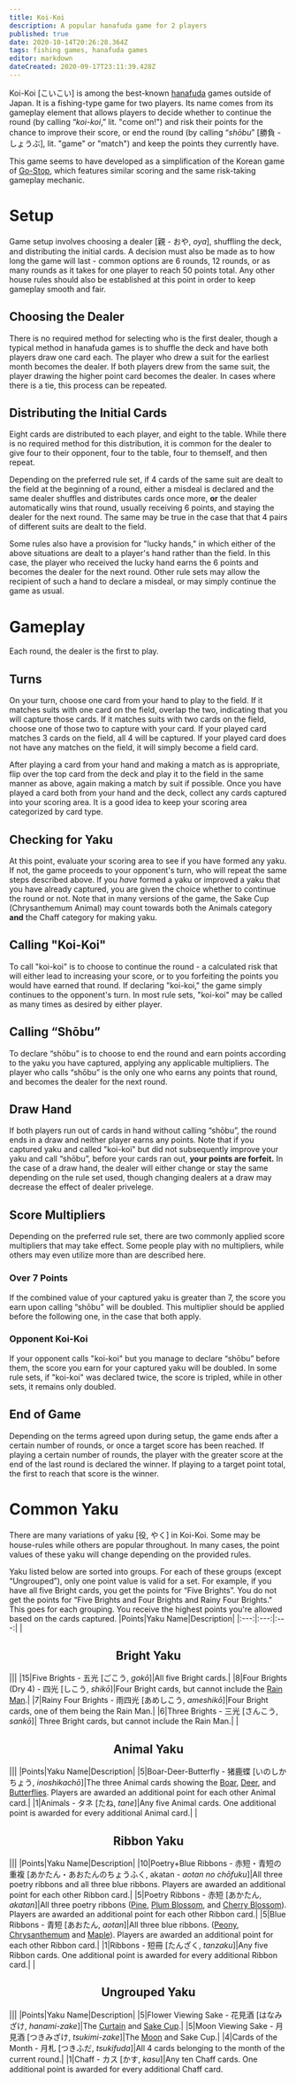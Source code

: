 ```yaml
---
title: Koi-Koi
description: A popular hanafuda game for 2 players
published: true
date: 2020-10-14T20:26:28.364Z
tags: fishing games, hanafuda games
editor: markdown
dateCreated: 2020-09-17T23:11:39.428Z
---
```


Koi-Koi [こいこい] is among the best-known [hanafuda](/en/hanafuda) games outside of Japan. It is a fishing-type game for two players. Its name comes from its gameplay element that allows players to decide whether to continue the round (by calling “*koi-koi*,” lit. "come on!") and risk their points for the chance to improve their score, or end the round (by calling “*shōbu*” [勝負 - しょうぶ], lit. "game" or "match") and keep the points they currently have.

This game seems to have developed as a simplification of the Korean game of [Go-Stop](/en/hanafuda/games/go-stop), which features similar scoring and the same risk-taking gameplay mechanic.
# Setup
Game setup involves choosing a dealer [親 - おや, *oya*], shuffling the deck, and distributing the initial cards. A decision must also be made as to how long the game will last - common options are 6 rounds, 12 rounds, or as many rounds as it takes for one player to reach 50 points total. Any other house rules should also be established at this point in order to keep gameplay smooth and fair.
## Choosing the Dealer
There is no required method for selecting who is the first dealer, though a typical method in hanafuda games is to shuffle the deck and have both players draw one card each. The player who drew a suit for the earliest month becomes the dealer. If both players drew from the same suit, the player drawing the higher point card becomes the dealer. In cases where there is a tie, this process can be repeated.
## Distributing the Initial Cards
Eight cards are distributed to each player, and eight to the table. While there is no required method for this distribution, it is common for the dealer to give four to their opponent, four to the table, four to themself, and then repeat.

Depending on the preferred rule set, if 4 cards of the same suit are dealt to the field at the beginning of a round, either a misdeal is declared and the same dealer shuffles and distributes cards once more, **or** the dealer automatically wins that round, usually receiving 6 points, and staying the dealer for the next round. The same may be true in the case that that 4 pairs of different suits are dealt to the field.

Some rules also have a provision for "lucky hands," in which either of the above situations are dealt to a player's hand rather than the field. In this case, the player who received the lucky hand earns the 6 points and becomes the dealer for the next round. Other rule sets may allow the recipient of such a hand to declare a misdeal, or may simply continue the game as usual.
# Gameplay
Each round, the dealer is the first to play.
## Turns
On your turn, choose one card from your hand to play to the field. If it matches suits with one card on the field, overlap the two, indicating that you will capture those cards. If it matches suits with two cards on the field, choose one of those two to capture with your card. If your played card matches 3 cards on the field, all 4 will be captured. If your played card does not have any matches on the field, it will simply become a field card.

After playing a card from your hand and making a match as is appropriate, flip over the top card from the deck and play it to the field in the same manner as above, again making a match by suit if possible. Once you have played a card both from your hand and the deck, collect any cards captured into your scoring area. It is a good idea to keep your scoring area categorized by card type.
## Checking for Yaku
At this point, evaluate your scoring area to see if you have formed any yaku. If not, the game proceeds to your opponent's turn, who will repeat the same steps described above. If you *have* formed a yaku or improved a yaku that you have already captured, you are given the choice whether to continue the round or not. Note that in many versions of the game, the Sake Cup (Chrysanthemum Animal) may count towards both the Animals category **and** the Chaff category for making yaku.
## Calling "Koi-Koi"
To call "koi-koi" is to choose to continue the round - a calculated risk that will either lead to increasing your score, or to you forfeiting the points you would have earned that round. If declaring "koi-koi," the game simply continues to the opponent's turn. In most rule sets, "koi-koi" may be called as many times as desired by either player.
## Calling “Shōbu”
To declare “shōbu” is to choose to end the round and earn points according to the yaku you have captured, applying any applicable multipliers. The player who calls “shōbu” is the only one who earns any points that round, and becomes the dealer for the next round.
## Draw Hand
If both players run out of cards in hand without calling “shōbu”, the round ends in a draw and neither player earns any points. Note that if you captured yaku and called "koi-koi" but did not subsequently improve your yaku and call “shōbu”, before your cards ran out, **your points are forfeit.** In the case of a draw hand, the dealer will either change or stay the same depending on the rule set used, though changing dealers at a draw may decrease the effect of dealer privelege.
## Score Multipliers
Depending on the preferred rule set, there are two commonly applied score multipliers that may take effect. Some people play with no multipliers, while others may even utilize more than are described here.
### Over 7 Points
If the combined value of your captured yaku is greater than 7, the score you earn upon calling “shōbu” will be doubled. This multiplier should be applied before the following one, in the case that both apply.
### Opponent Koi-Koi
If your opponent calls "koi-koi" but you manage to declare “shōbu” before them, the score you earn for your captured yaku will be doubled. In some rule sets, if "koi-koi" was declared twice, the score is tripled, while in other sets, it remains only doubled.
## End of Game
Depending on the terms agreed upon during setup, the game ends after a certain number of rounds, or once a target score has been reached. If playing a certain number of rounds, the player with the greater score at the end of the last round is declared the winner. If playing to a target point total, the first to reach that score is the winner.
# Common Yaku
There are many variations of yaku [役, やく] in Koi-Koi.  Some may be house-rules while others are popular throughout.  In many cases, the point values of these yaku will change depending on the provided rules.

Yaku listed below are sorted into groups.  For each of these groups (except “Ungrouped”), only one point value is valid for a set.  For example, if you have all five Bright cards, you get the points for “Five Brights”.  You do not get the points for “Five Brights and Four Brights and Rainy Four Brights." This goes for each grouping. You receive the highest points you're allowed based on the cards captured.
|Points|Yaku Name|Description|
|:---:|:---:|:---:|
|<h2 align="center">Bright Yaku</h2>|||
|15|Five Brights - 五光 [ごこう, *gokō*]|All five Bright cards.|
|8|Four Brights (Dry 4) - 四光 [しこう, *shikō*]|Four Bright cards, but cannot include the [Rain Man](/en/hanafuda/suits/willow#rain-man).|
|7|Rainy Four Brights - 雨四光 [あめしこう, *ameshikō*]|Four Bright cards, one of them being the Rain Man.|
|6|Three Brights - 三光 [さんこう, *sankō*]| 	Three Bright cards, but cannot include the Rain Man.|
|<h2 align="center">Animal Yaku</h2>|||
|Points|Yaku Name|Description|
|5|Boar-Deer-Butterfly - 猪鹿蝶 [いのしかちょう, *inoshikachō*]|The three Animal cards showing the [Boar](/en/hanafuda/suits/bush-clover#boar), [Deer](/en/hanafuda/suits/maple#deer), and [Butterflies](/en/hanafuda/suits/peony#butterflies). Players are awarded an additional point for each other Animal card.|
|1|Animals - タネ [たね, *tane*]|Any five Animal cards. One additional point is awarded for every additional Animal card.|
|<h2 align="center">Ribbon Yaku</h2>|||
|Points|Yaku Name|Description|
|10|Poetry+Blue Ribbons - 赤短・青短の重複 [あかたん・あおたんのちょうふく, akatan - *aotan no chōfuku*]|All three poetry ribbons and all three blue ribbons. Players are awarded an additional point for each other Ribbon card.|
|5|Poetry Ribbons - 赤短 [あかたん, *akatan*]|All three poetry ribbons ([Pine](/en/hanafuda/suits/pine#poetry-ribbon), [Plum Blossom](/en/hanafuda/suits/plum-blossom#poetry-ribbon), and [Cherry Blossom](/en/hanafuda/suits/cherry-blossom#poetry-ribbon)). Players are awarded an additional point for each other Ribbon card.|
|5|Blue Ribbons - 青短 [あおたん, *aotan*]|All three blue ribbons. ([Peony](/en/hanafuda/suits/peony#blue-ribbon), [Chrysanthemum](/en/hanafuda/suits/chrysanthemum#blue-ribbon) and [Maple](/en/hanafuda/suits/maple#blue-ribbon)). Players are awarded an additional point for each other Ribbon card.|
|1|Ribbons - 短冊 [たんざく, *tanzaku*]|Any five Ribbon cards. One additional point is awarded for every additional Ribbon card.|
|<h2 align="center">Ungrouped Yaku</h2>|||
|Points|Yaku Name|Description|
|5|Flower Viewing Sake - 花見酒 [はなみざけ, *hanami-zake*]|The [Curtain](/en/hanafuda/suits/cherry-blossom#flower-viewing-curtain) and [Sake Cup](/en/hanafuda/suits/chrysanthemum#sake-cup).|
|5|Moon Viewing Sake - 月見酒 [つきみざけ, *tsukimi-zake*]|The [Moon](/en/hanafuda/suits/susuki-grass#full-moon) and Sake Cup.|
|4|Cards of the Month - 月札 [つきふだ, *tsukifuda*]|All 4 cards belonging to the month of the current round.|
|1|Chaff - カス [かす, *kasu*]|Any ten Chaff cards. One additional point is awarded for every additional Chaff card.